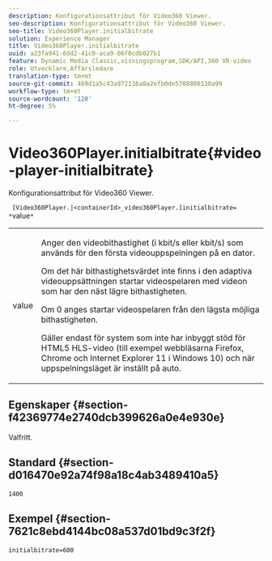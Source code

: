 ```yaml
---
description: Konfigurationsattribut för Video360 Viewer.
seo-description: Konfigurationsattribut för Video360 Viewer.
seo-title: Video360Player.initialbitrate
solution: Experience Manager
title: Video360Player.initialbitrate
uuid: a23fa941-6dd2-41c0-aca9-06f0cdb027b1
feature: Dynamic Media Classic,visningsprogram,SDK/API,360 VR-video
role: Utvecklare,Affärsledare
translation-type: tm+mt
source-git-commit: 469d1a5c43a972116a8a2efb0de5708800130a99
workflow-type: tm+mt
source-wordcount: '128'
ht-degree: 5%

---
```



# Video360Player.initialbitrate{#video-player-initialbitrate}

Konfigurationsattribut för Video360 Viewer.

` [Video360Player.|<containerId>_video360Player.]initialbitrate= *`value`*`

<table id="table_C616483932C2482CA9794DDD7313FD7C"> 
 <tbody> 
  <tr> 
   <td colname="col1"> <p> <span class="codeph"> value</span> </p> </td> 
   <td colname="col2"> <p> Anger den videobithastighet (i kbit/s eller kbit/s) som används för den första videouppspelningen på en dator. </p> <p>Om det här bithastighetsvärdet inte finns i den adaptiva videouppsättningen startar videospelaren med videon som har den näst lägre bithastigheten. </p> <p>Om <span class="codeph"> 0</span> anges startar videospelaren från den lägsta möjliga bithastigheten. </p> <p>Gäller endast för system som inte har inbyggt stöd för HTML5 HLS-video (till exempel webbläsarna Firefox, Chrome och Internet Explorer 11 i Windows 10) och när uppspelningsläget är inställt på auto. </p> </td> 
  </tr> 
 </tbody> 
</table>

## Egenskaper {#section-f42369774e2740dcb399626a0e4e930e}

Valfritt.

## Standard {#section-d016470e92a74f98a18c4ab3489410a5}

`1400`

## Exempel {#section-7621c8ebd4144bc08a537d01bd9c3f2f}

```
initialbitrate=600
```

